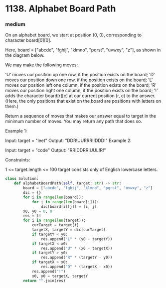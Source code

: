 # 1138. Alphabet Board Path
### medium
On an alphabet board, we start at position (0, 0), corresponding to character board[0][0].

Here, board = ["abcde", "fghij", "klmno", "pqrst", "uvwxy", "z"], as shown in the diagram below.



We may make the following moves:

'U' moves our position up one row, if the position exists on the board;
'D' moves our position down one row, if the position exists on the board;
'L' moves our position left one column, if the position exists on the board;
'R' moves our position right one column, if the position exists on the board;
'!' adds the character board[r][c] at our current position (r, c) to the answer.
(Here, the only positions that exist on the board are positions with letters on them.)

Return a sequence of moves that makes our answer equal to target in the minimum number of moves.  You may return any path that does so.

 

Example 1:

Input: target = "leet"
Output: "DDR!UURRR!!DDD!"
Example 2:

Input: target = "code"
Output: "RR!DDRR!UUL!R!"
 

Constraints:

1 <= target.length <= 100
target consists only of English lowercase letters.

```python
class Solution:
    def alphabetBoardPath(self, target: str) -> str:
        board = ["abcde", "fghij", "klmno", "pqrst", "uvwxy", "z"]
        dic = {}
        for i in range(len(board)):
            for j in range(len(board[i])):
                dic[board[i][j]] = [i, j]
        x0, y0 = 0, 0
        res = []
        for i in range(len(target)):
            curTarget = target[i]
            targetX, targetY = dic[curTarget]
            if targetY < y0: 
                res.append("L" * (y0 - targetY))
            if targetX < x0:
                res.append("U" * (x0 - targetX))
            if targetY > y0:
                res.append("R" * (targetY - y0))
            if targetX > x0:
                res.append("D" * (targetX - x0))
            res.append("!")
            x0, y0 = targetX, targetY
        return "".join(res)
```